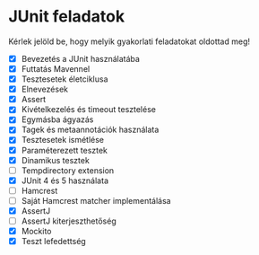 # JUnit feladatok

Kérlek jelöld be, hogy melyik gyakorlati feladatokat oldottad meg!

* [X] Bevezetés a JUnit használatába
* [X] Futtatás Mavennel
* [X] Tesztesetek életciklusa
* [X] Elnevezések
* [X] Assert
* [X] Kivételkezelés és timeout tesztelése
* [X] Egymásba ágyazás
* [X] Tagek és metaannotációk használata
* [X] Tesztesetek ismétlése
* [X] Paraméterezett tesztek
* [X] Dinamikus tesztek
* [ ] Tempdirectory extension
* [X] JUnit 4 és 5 használata
* [ ] Hamcrest
* [ ] Saját Hamcrest matcher implementálása
* [X] AssertJ
* [ ] AssertJ kiterjeszthetőség
* [X] Mockito
* [X] Teszt lefedettség